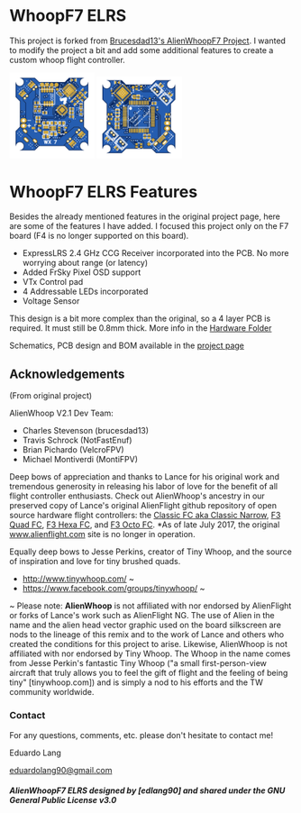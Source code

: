 # WhoopF7 ELRS
This project is forked from [Brucesdad13's AlienWhoopF7 Project](https://github.com/brucesdad13/AlienWhoopF7). I wanted to modify the project a bit and add some additional features to create a custom whoop flight controller.

<img src="img/PCBfront.png" width="30%"> <img src="img/PCBback.png" width="30%">

# WhoopF7 ELRS Features
Besides the already mentioned features in the original project page, here are some of the features I have added. I focused this project only on the F7 board (F4 is no longer supported on this board).

* ExpressLRS 2.4 GHz CCG Receiver incorporated into the PCB. No more worrying about range (or latency)
* Added FrSky Pixel OSD support
* VTx Control pad
* 4 Addressable LEDs incorporated
* Voltage Sensor

This design is a bit more complex than the original, so a 4 layer PCB is required. It must still be 0.8mm thick. More info in the [Hardware Folder](/Hardware/)

Schematics, PCB design and BOM available in the [project page](https://oshwlab.com/eduardolang90/whoopf7-elrs)

## Acknowledgements
(From original project)

AlienWhoop V2.1 Dev Team:
* Charles Stevenson (brucesdad13)
* Travis Schrock (NotFastEnuf)
* Brian Pichardo (VelcroFPV)
* Michael Montiverdi (MontiFPV)

Deep bows of appreciation and thanks to Lance for his original work and tremendous
generosity in releasing his labor of love for the benefit of all flight controller
enthusiasts. Check out AlienWhoop's ancestry in our preserved copy of Lance's original AlienFlight
github repository of open source hardware flight controllers: the [Classic FC aka Classic Narrow](https://github.com/brucesdad13/AlienFlightArchive/blob/master/Flight-Controllers/Classic#narrow-classic-flight-controller), [F3 Quad FC](https://github.com/brucesdad13/AlienFlightArchive/blob/master/Flight-Controllers/F3-V1/F3-Quad#f3-quad-brushed-v1-flight-controller), [F3 Hexa FC](https://github.com/brucesdad13/AlienFlightArchive/blob/master/Flight-Controllers/F3-V1/F3-Hexa#f3-hexa-brushed-v1-flight-controller), and [F3 Octo FC](https://github.com/brucesdad13/AlienFlightArchive/blob/master/Flight-Controllers/F3-V1/F3-Octo#f3-octo-brushed-v1-flight-controller).
*As of late July 2017, the original www.alienflight.com site is no longer in operation.

Equally deep bows to Jesse Perkins, creator of Tiny Whoop, and the source of inspiration and love for tiny brushed quads.
* http://www.tinywhoop.com/ ~
* https://www.facebook.com/groups/tinywhoop/ ~

~ Please note: **AlienWhoop** is not affiliated with nor endorsed by AlienFlight or forks of Lance's work such as AlienFlight NG. The use of Alien in the name and the alien head vector graphic used on the board silkscreen are nods to the lineage of this remix and to the work of Lance and others who created the conditions for this project to arise. Likewise, AlienWhoop is not affiliated with nor endorsed by Tiny Whoop. The Whoop in the name comes from Jesse Perkin's fantastic Tiny Whoop ("a small first-person-view aircraft that truly allows you to feel the gift of flight and the feeling of being tiny" [tinywhoop.com]) and is simply a nod to his efforts and the TW community worldwide.

### Contact

For any questions, comments, etc. please don't hesitate to contact me!

Eduardo Lang

eduardolang90@gmail.com




##### AlienWhoopF7 ELRS designed by [edlang90] and shared under the GNU General Public License v3.0
